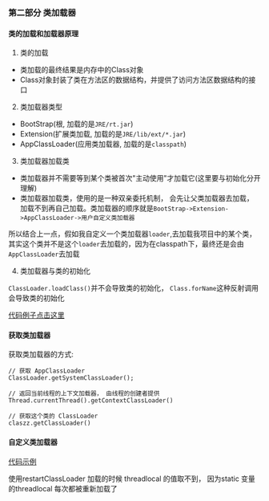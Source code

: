 ### 第二部分 类加载器

#### 类的加载和加载器原理

1. 类的加载
- 类加载的最终结果是内存中的Class对象
- Class对象封装了类在方法区的数据结构，并提供了访问方法区数据结构的接口

2. 类加载器类型
- BootStrap(根, 加载的是`JRE/rt.jar`)
- Extension(扩展类加载, 加载的是`JRE/lib/ext/*.jar`)
- AppClassLoader(应用类加载器, 加载的是`classpath`)

3. 类加载器加载类
- 类加载器并不需要等到某个类被首次"主动使用"才加载它(这里要与初始化分开理解)
- 类加载器加载类，使用的是一种双亲委托机制， 会先让父类加载器去加载， 加载不到再自己加载。类加载器的顺序就是`BootStrap->Extension->AppClassLoader->用户自定义类加载器`

所以结合上一点，假如我自定义一个类加载器`loader`,去加载我项目中的某个类，其实这个类并不是这个`loader`去加载的，因为在classpath下，最终还是会由`AppClassLoader`去加载

4. 类加载器与类的初始化

`ClassLoader.loadClass()`并不会导致类的初始化， `Class.forName`这种反射调用会导致类的初始化

[代码例子点击这里](./ClassLoaderTest.java)


#### 获取类加载器

获取类加载器的方式:
```
// 获取 AppClassLoader
ClassLoader.getSystemClassLoader();

// 返回当前线程的上下文加载器， 由线程的创建者提供
Thread.currentThread().getContextClassLoader()

// 获取这个类的 ClassLoader
claszz.getClassLoader()
```

#### 自定义类加载器

[代码示例](./CustomClassLoader.java)

使用restartClassLoader 加载的时候 threadlocal 的值取不到， 因为static 变量的threadlocal 每次都被重新加载了